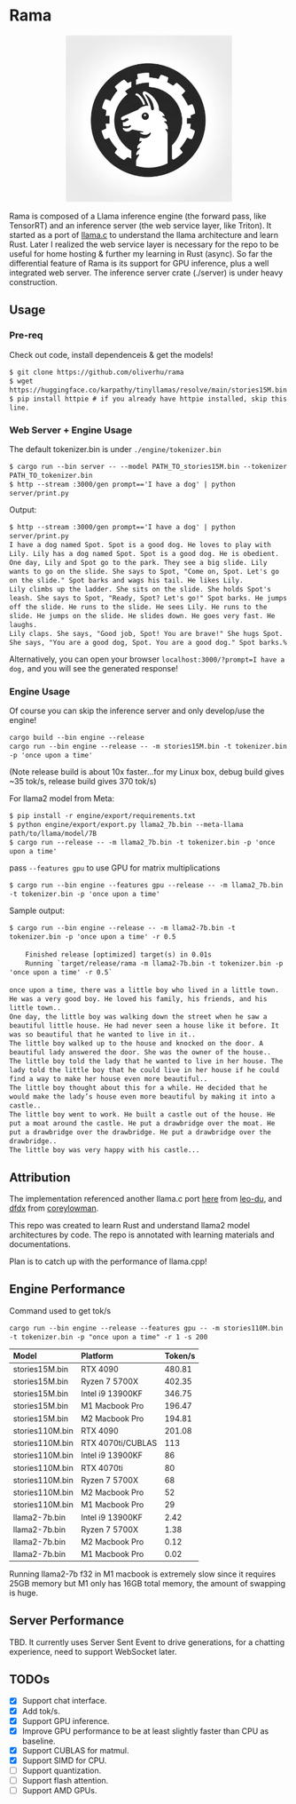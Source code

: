 # Rama

<p align="center">
  <img src="assets/rama.png" width="300" height="300" alt="Cute Llama">
</p>

Rama is composed of a Llama inference engine (the forward pass, like TensorRT) and an inference server (the web service layer, like Triton). It started as a port of [llama.c](https://github.com/karpathy/llama2.c) to understand the llama architecture and learn Rust. Later I realized the web service layer is necessary for the repo to be useful for home hosting & further my learning in Rust (async). So far the differential feature of Rama is its support for GPU inference, plus a well integrated web server. The inference server crate (./server) is under heavy construction.

## Usage
### Pre-req
Check out code, install dependenceis & get the models!
```
$ git clone https://github.com/oliverhu/rama
$ wget https://huggingface.co/karpathy/tinyllamas/resolve/main/stories15M.bin
$ pip install httpie # if you already have httpie installed, skip this line.
```
### Web Server + Engine Usage

The default tokenizer.bin is under `./engine/tokenizer.bin`
```
$ cargo run --bin server -- --model PATH_TO_stories15M.bin --tokenizer PATH_TO_tokenizer.bin
$ http --stream :3000/gen prompt=='I have a dog' | python server/print.py
```
Output:
```
$ http --stream :3000/gen prompt=='I have a dog' | python server/print.py
I have a dog named Spot. Spot is a good dog. He loves to play with Lily. Lily has a dog named Spot. Spot is a good dog. He is obedient.
One day, Lily and Spot go to the park. They see a big slide. Lily wants to go on the slide. She says to Spot, "Come on, Spot. Let's go on the slide." Spot barks and wags his tail. He likes Lily.
Lily climbs up the ladder. She sits on the slide. She holds Spot's leash. She says to Spot, "Ready, Spot? Let's go!" Spot barks. He jumps off the slide. He runs to the slide. He sees Lily. He runs to the slide. He jumps on the slide. He slides down. He goes very fast. He laughs.
Lily claps. She says, "Good job, Spot! You are brave!" She hugs Spot. She says, "You are a good dog, Spot. You are a good dog." Spot barks.%
```
Alternatively, you can open your browser `localhost:3000/?prompt=I have a dog,` and you will see the generated response!

### Engine Usage
Of course you can skip the inference server and only develop/use the engine!
```
cargo build --bin engine --release
cargo run --bin engine --release -- -m stories15M.bin -t tokenizer.bin -p 'once upon a time'
```
(Note release build is about 10x faster...for my Linux box, debug build gives ~35 tok/s,
release build gives 370 tok/s)

For llama2 model from Meta:
```
$ pip install -r engine/export/requirements.txt
$ python engine/export/export.py llama2_7b.bin --meta-llama path/to/llama/model/7B
$ cargo run --release -- -m llama2_7b.bin -t tokenizer.bin -p 'once upon a time'
```

pass `--features gpu` to use GPU for matrix multiplications
```
$ cargo run --bin engine --features gpu --release -- -m llama2_7b.bin -t tokenizer.bin -p 'once upon a time'
```


Sample output:
```
$ cargo run --bin engine --release -- -m llama2-7b.bin -t tokenizer.bin -p 'once upon a time' -r 0.5

    Finished release [optimized] target(s) in 0.01s
    Running `target/release/rama -m llama2-7b.bin -t tokenizer.bin -p 'once upon a time' -r 0.5`

once upon a time, there was a little boy who lived in a little town. He was a very good boy. He loved his family, his friends, and his little town..
One day, the little boy was walking down the street when he saw a beautiful little house. He had never seen a house like it before. It was so beautiful that he wanted to live in it..
The little boy walked up to the house and knocked on the door. A beautiful lady answered the door. She was the owner of the house..
The little boy told the lady that he wanted to live in her house. The lady told the little boy that he could live in her house if he could find a way to make her house even more beautiful..
The little boy thought about this for a while. He decided that he would make the lady’s house even more beautiful by making it into a castle..
The little boy went to work. He built a castle out of the house. He put a moat around the castle. He put a drawbridge over the moat. He put a drawbridge over the drawbridge. He put a drawbridge over the drawbridge..
The little boy was very happy with his castle...
```

## Attribution
The implementation referenced another llama.c port [here](https://github.com/leo-du/llama2.rs) from [leo-du](https://github.com/leo-du), and [dfdx](https://github.com/coreylowman/dfdx) from [coreylowman](https://github.com/coreylowman).

This repo was created to learn Rust and understand llama2 model architectures by code. The repo is annotated with learning materials and documentations.

Plan is to catch up with the performance of llama.cpp!

## Engine Performance
Command used to get tok/s
```
cargo run --bin engine --release --features gpu -- -m stories110M.bin  -t tokenizer.bin -p "once upon a time" -r 1 -s 200
```
Model           | Platform          | Token/s
:---------------|:------------------|:------------
stories15M.bin  | RTX 4090          | 480.81
stories15M.bin  | Ryzen 7 5700X     | 402.35
stories15M.bin  | Intel i9 13900KF  | 346.75
stories15M.bin  | M1 Macbook Pro    | 196.47
stories15M.bin  | M2 Macbook Pro    | 194.81
stories110M.bin | RTX 4090          | 201.08
stories110M.bin | RTX 4070ti/CUBLAS | 113
stories110M.bin | Intel i9 13900KF  | 86
stories110M.bin | RTX 4070ti        | 80
stories110M.bin | Ryzen 7 5700X     | 68
stories110M.bin | M2 Macbook Pro    | 52
stories110M.bin | M1 Macbook Pro    | 29
llama2-7b.bin   | Intel i9 13900KF  | 2.42
llama2-7b.bin   | Ryzen 7 5700X     | 1.38
llama2-7b.bin   | M2 Macbook Pro    | 0.12
llama2-7b.bin   | M1 Macbook Pro    | 0.02


Running llama2-7b f32 in M1 macbook is extremely slow since it requires 25GB memory but M1 only has 16GB total memory, the amount of swapping is huge.

## Server Performance
TBD. It currently uses Server Sent Event to drive generations, for a chatting experience, need to support WebSocket later.

## TODOs
- [x] Support chat interface.
- [x] Add tok/s.
- [x] Support GPU inference.
- [x] Improve GPU performance to be at least slightly faster than CPU as baseline.
- [x] Support CUBLAS for matmul.
- [x] Support SIMD for CPU.
- [ ] Support quantization.
- [ ] Support flash attention.
- [ ] Support AMD GPUs.
